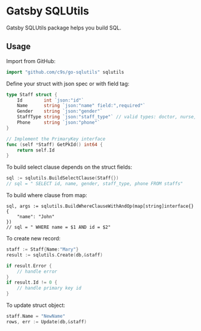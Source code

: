 Gatsby SQLUtils
=================

Gatsby SQLUtils package helps you build SQL.


Usage
-----

Import from GitHub:

```go
import "github.com/c9s/go-sqlutils" sqlutils
```

Define your struct with json spec or with field tag:

```go
type Staff struct {
	Id        int `json:"id"`
	Name      string `json:"name" field:",required"`
	Gender    string `json:"gender"`
	StaffType string `json:"staff_type"` // valid types: doctor, nurse, ...etc
	Phone     string `json:"phone"`
}

// Implement the PrimaryKey interface
func (self *Staff) GetPkId() int64 {
    return self.Id
}
```

To build select clause depends on the struct fields:

```go
sql := sqlutils.BuildSelectClause(Staff{})
// sql = " SELECT id, name, gender, staff_type, phone FROM staffs"
```

To build where clause from map:

```
sql, args := sqlutils.BuildWhereClauseWithAndOp(map[string]interface{} {
    "name": "John"
})
// sql = " WHERE name = $1 AND id = $2"
```

To create new record:

```go
staff := Staff{Name:"Mary"}
result := sqlutils.Create(db,&staff)

if result.Error {
    // handle error
}
if result.Id != 0 {
    // handle primary key id
}
```

To update struct object:

```go
staff.Name = "NewName"
rows, err := Update(db,&staff)
```








